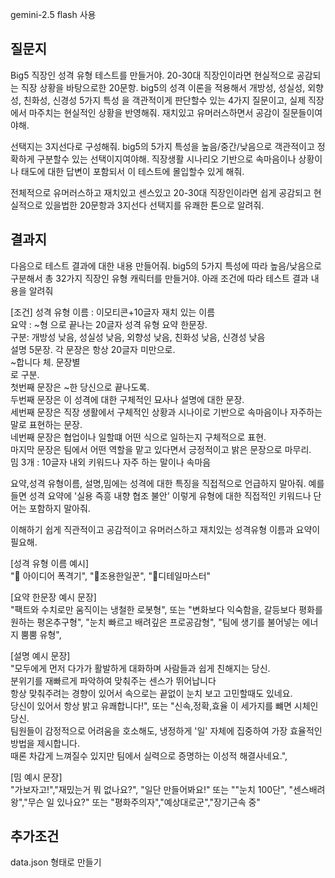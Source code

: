 gemini-2.5 flash 사용
## 질문지
Big5 직장인 성격 유형 테스트를 만들거야. 
20-30대 직장인이라면 현실적으로 공감되는 직장 상황을 바탕으로한 20문항.
big5의 성격 이론을 적용해서 개방성, 성실성, 외향성, 친화성, 신경성 5가지 특성 을 객관적이게 판단할수 있는 4가지 질문이고, 실제 직장에서 마주치는 현실적인 상황을 반영해줘. 재치있고 유머러스하면서 공감이 질문들이여야해.  

선택지는 3지선다로 구성해줘. big5의 5가지 특성을 높음/중간/낮음으로 객관적이고 정확하게 구분할수 있는 선택이지여야해. 직장생활 시나리오 기반으로 속마음이나 상황이나 태도에 대한 답변이 포함되서 이 테스트에 몰입할수 있게 해줘.

전체적으로 유머러스하고 재치있고 센스있고 20-30대 직장인이라면 쉽게 공감되고 현실적으로 있을법한 20문항과 3지선다 선택지를 유쾌한 톤으로 알려줘.

## 결과지 
다음으로 테스트 결과에 대한 내용 만들어줘.  big5의 5가지 특성에 따라 높음/낮음으로 구분해서 총 32가지 직장인 유형 캐릭터를 만들거야. 
아래 조건에 따라 테스트 결과 내용을 알려줘 

[조건]
성격 유형 이름 : 이모티콘+10글자 재치 있는 이름 <br>
요약 : ~형 으로 끝나는 20글자 성격 유형 요약 한문장. <br>
구분: 개방성 낮음, 성실성 낮음, 외향성 낮음, 친화성 낮음, 신경성 낮음 <br>
설명 5문장. 각 문장은 항상 20글자 미만으로.  <br>
~합니다 체. 문장별 <br/>로 구분. <br>
첫번째 문장은 ~한 당신으로 끝나도록. <br>
두번째 문장은 이 성격에 대한 구체적인 묘사나 설명에 대한 문장. <br>
세번째 문장은 직장 생활에서 구체적인 상황과 시나이로 기반으로 속마음이나 자주하는 말로 표현하는 문장. <br>
네번째 문장은 협업이나 일할떄 어떤 식으로 일하는지 구체적으로 표현. <br>
마지막 문장은 팀에서 어떤 역할을 맡고 있다면서 긍정적이고 밝은 문장으로 마무리. <br>
밈 3개 : 10글자 내외 키워드나 자주 하는 말이나 속마음 <br>

요약,성격 유형이름, 설명,밈에는 성격에 대한 특징을 직접적으로 언급하지 말아줘. 예를 들면 성격 요약에 '실용 즉흥 내향 협조 불안' 이렇게 유형에 대한 직접적인 키워드나 단어는 포함하지 말아줘.

이해하기 쉽게 직관적이고 공감적이고 유머러스하고 재치있는 성격유형 이름과 요약이 필요해.

[성격 유형 이름 예시] <br>
"🧠 아이디어 폭격기", "🧸조용한일꾼", "🧭디테일마스터"

[요약 한문장 예시 문장] <br>
"팩트와 수치로만 움직이는 냉철한 로봇형", 또는 "변화보다 익숙함을, 갈등보다 평화를 원하는 평온추구형",
"눈치 빠르고 배려깊은 프로공감형", "팀에 생기를 불어넣는 에너지 뿜뿜 유형",

[설명 예시 문장] <br>
"모두에게 먼저 다가가 활발하게 대화하며 사람들과 쉽게 친해지는 당신.<br/>분위기를 재빠르게 파악하여 맞춰주는 센스가 뛰어납니다<br/>항상 맞춰주려는 경향이 있어서 속으로는 끝없이 눈치 보고 고민할때도 있네요.<br/>당신이 있어서 항상 밝고 유쾌합니다!",
또는
"신속,정확,효율 이 세가지를 뺴면 시체인 당신.<br/>팀원들이 감정적으로 어려움을 호소해도, 냉정하게 '일' 자체에 집중하여 가장 효율적인 방법을 제시합니다. <br/>때론 차갑게 느껴질수 있지만 팀에서 실력으로 증명하는 이성적 해결사네요.",

[밈 예시 문장] <br>
"가보자고!","재밌는거 뭐 없나요?", "일단 만들어봐요!" 또는 ""눈치 100단", "센스배려왕","무슨 일 있나요?" 또는 "평화주의자","예상대로군","장기근속 중"

## 추가조건 
data.json 형태로 만들기